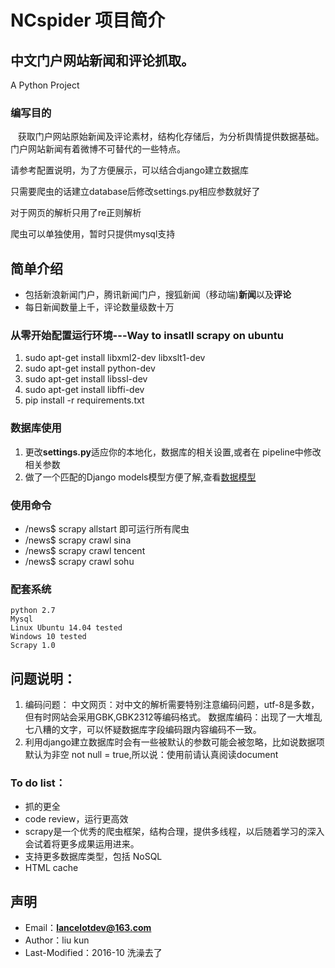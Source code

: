 ﻿# NCspider  项目简介   
## 中文门户网站新闻和评论抓取。
A Python Project

### 编写目的
    获取门户网站原始新闻及评论素材，结构化存储后，为分析舆情提供数据基础。 
    门户网站新闻有着微博不可替代的一些特点。 

请参考配置说明，为了方便展示，可以结合django建立数据库

只需要爬虫的话建立database后修改settings.py相应参数就好了

对于网页的解析只用了re正则解析

爬虫可以单独使用，暂时只提供mysql支持

## 简单介绍
* 包括新浪新闻门户，腾讯新闻门户，搜狐新闻（移动端)**新闻**以及**评论**
* 每日新闻数量上千，评论数量级数十万

### 从零开始配置运行环境---Way to insatll scrapy on ubuntu 
  1. sudo apt-get install libxml2-dev libxslt1-dev
  2. sudo apt-get install python-dev
  3. sudo apt-get install libssl-dev 
  4. sudo apt-get install libffi-dev
  5. pip install -r requirements.txt

### 数据库使用
  1. 更改**settings.py**适应你的本地化，数据库的相关设置,或者在 pipeline中修改相关参数
  2. 做了一个匹配的Django models模型方便了解,查看[数据模型](https://github.com/build2last/NCspider/blob/master/pubopin/news_opin/models.py)

### 使用命令
  * /news$ scrapy allstart   即可运行所有爬虫
  * /news$ scrapy crawl sina
  * /news$ scrapy crawl tencent
  * /news$ scrapy crawl sohu

### 配套系统
    python 2.7
    Mysql 
    Linux Ubuntu 14.04 tested
    Windows 10 tested
    Scrapy 1.0

## 问题说明：
1. 编码问题：
中文网页：对中文的解析需要特别注意编码问题，utf-8是多数，但有时网站会采用GBK,GBK2312等编码格式。
数据库编码：出现了一大堆乱七八糟的文字，可以怀疑数据库字段编码跟内容编码不一致。
2. 利用django建立数据库时会有一些被默认的参数可能会被忽略，比如说数据项默认为非空 not null = true,所以说：使用前请认真阅读document

### To do list：
* 抓的更全
* code review，运行更高效
* scrapy是一个优秀的爬虫框架，结构合理，提供多线程，以后随着学习的深入会试着将更多成果运用进来。
* 支持更多数据库类型，包括 NoSQL
 * HTML cache

## 声明
* Email：**lancelotdev@163.com**
* Author：liu kun
* Last-Modified：2016-10 洗澡去了



[python]:https://www.python.org/
[scrapy]:http://scrapy.org/
